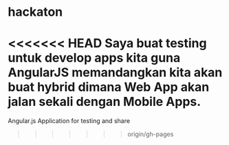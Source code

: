 # hackaton
<<<<<<< HEAD
Saya buat testing untuk develop apps kita guna AngularJS memandangkan kita akan buat hybrid dimana Web App akan jalan sekali dengan Mobile Apps.
=======
Angular.js Application for testing and share
>>>>>>> origin/gh-pages
